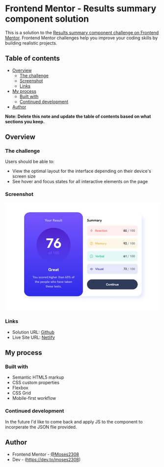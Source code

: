 # Frontend Mentor - Results summary component solution

This is a solution to the [Results summary component challenge on Frontend Mentor](https://www.frontendmentor.io/challenges/results-summary-component-CE_K6s0maV). Frontend Mentor challenges help you improve your coding skills by building realistic projects.

## Table of contents

- [Overview](#overview)
  - [The challenge](#the-challenge)
  - [Screenshot](#screenshot)
  - [Links](#links)
- [My process](#my-process)
  - [Built with](#built-with)
  - [Continued development](#continued-development)
- [Author](#author)

**Note: Delete this note and update the table of contents based on what sections you keep.**

## Overview

### The challenge

Users should be able to:

- View the optimal layout for the interface depending on their device's screen size
- See hover and focus states for all interactive elements on the page

### Screenshot

![](./assets/images/Screenshot%202023-07-13%20125113.jpg)

### Links

- Solution URL: [Github](https://github.com/Moses2308/test-results-component)
- Live Site URL: [Netlify](https://zippy-malasada-c3f09a.netlify.app/)

## My process

### Built with

- Semantic HTML5 markup
- CSS custom properties
- Flexbox
- CSS Grid
- Mobile-first workflow

### Continued development

In the future I'd like to come back and apply JS to the component to incorperate the JSON flie provided.

## Author

- Frontend Mentor - [@Moses2308](https://www.frontendmentor.io/profile/Moses2308)
- Dev - (https://dev.to/moses2308)
